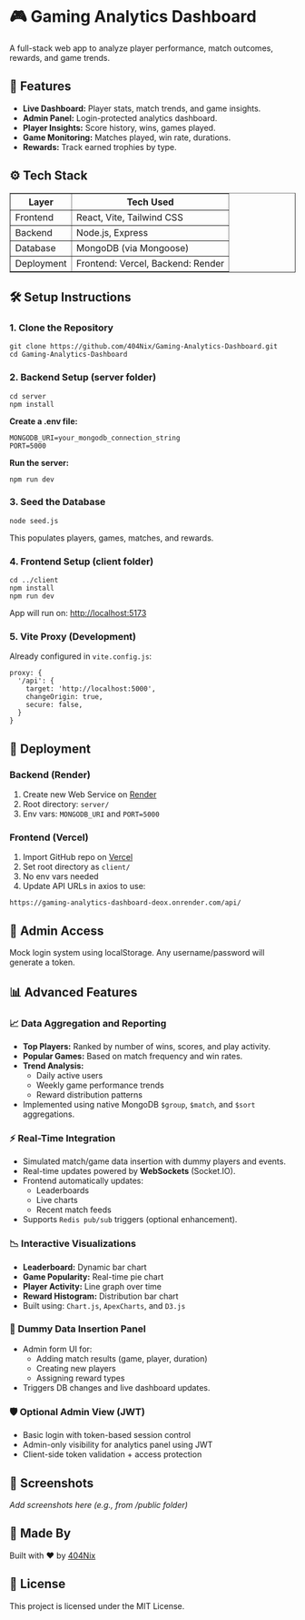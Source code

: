 <h1>🎮 Gaming Analytics Dashboard</h1>
<p>A full-stack web app to analyze player performance, match outcomes, rewards, and game trends.</p>

<h2>📌 Features</h2>
<ul>
  <li><strong>Live Dashboard:</strong> Player stats, match trends, and game insights.</li>
  <li><strong>Admin Panel:</strong> Login-protected analytics dashboard.</li>
  <li><strong>Player Insights:</strong> Score history, wins, games played.</li>
  <li><strong>Game Monitoring:</strong> Matches played, win rate, durations.</li>
  <li><strong>Rewards:</strong> Track earned trophies by type.</li>
</ul>

<h2>⚙️ Tech Stack</h2>
<table border="1" cellpadding="8" cellspacing="0">
  <tr><th>Layer</th><th>Tech Used</th></tr>
  <tr><td>Frontend</td><td>React, Vite, Tailwind CSS</td></tr>
  <tr><td>Backend</td><td>Node.js, Express</td></tr>
  <tr><td>Database</td><td>MongoDB (via Mongoose)</td></tr>
  <tr><td>Deployment</td><td>Frontend: Vercel, Backend: Render</td></tr>
</table>

<h2>🛠️ Setup Instructions</h2>

<h3>1. Clone the Repository</h3>
<pre><code>git clone https://github.com/404Nix/Gaming-Analytics-Dashboard.git
cd Gaming-Analytics-Dashboard</code></pre>

<h3>2. Backend Setup (server folder)</h3>
<pre><code>cd server
npm install</code></pre>

<p><strong>Create a .env file:</strong></p>
<pre><code>MONGODB_URI=your_mongodb_connection_string
PORT=5000</code></pre>

<p><strong>Run the server:</strong></p>
<pre><code>npm run dev</code></pre>

<h3>3. Seed the Database</h3>
<pre><code>node seed.js</code></pre>
<p>This populates players, games, matches, and rewards.</p>

<h3>4. Frontend Setup (client folder)</h3>
<pre><code>cd ../client
npm install
npm run dev</code></pre>
<p>App will run on: <a href="http://localhost:5173" target="_blank">http://localhost:5173</a></p>

<h3>5. Vite Proxy (Development)</h3>
<p>Already configured in <code>vite.config.js</code>:</p>
<pre><code>proxy: {
  '/api': {
    target: 'http://localhost:5000',
    changeOrigin: true,
    secure: false,
  }
}</code></pre>

<h2>🚀 Deployment</h2>
<h3>Backend (Render)</h3>
<ol>
  <li>Create new Web Service on <a href="https://render.com" target="_blank">Render</a></li>
  <li>Root directory: <code>server/</code></li>
  <li>Env vars: <code>MONGODB_URI</code> and <code>PORT=5000</code></li>
</ol>

<h3>Frontend (Vercel)</h3>
<ol>
  <li>Import GitHub repo on <a href="https://vercel.com" target="_blank">Vercel</a></li>
  <li>Set root directory as <code>client/</code></li>
  <li>No env vars needed</li>
  <li>Update API URLs in axios to use:</li>
</ol>
<pre><code>https://gaming-analytics-dashboard-deox.onrender.com/api/</code></pre>

<h2>🔐 Admin Access</h2>
<p>Mock login system using localStorage. Any username/password will generate a token.</p>

<h2>📊 Advanced Features</h2>

<h3>📈 Data Aggregation and Reporting</h3>
<ul>
  <li><strong>Top Players:</strong> Ranked by number of wins, scores, and play activity.</li>
  <li><strong>Popular Games:</strong> Based on match frequency and win rates.</li>
  <li><strong>Trend Analysis:</strong>
    <ul>
      <li>Daily active users</li>
      <li>Weekly game performance trends</li>
      <li>Reward distribution patterns</li>
    </ul>
  </li>
  <li>Implemented using native MongoDB <code>$group</code>, <code>$match</code>, and <code>$sort</code> aggregations.</li>
</ul>

<h3>⚡ Real-Time Integration</h3>
<ul>
  <li>Simulated match/game data insertion with dummy players and events.</li>
  <li>Real-time updates powered by <strong>WebSockets</strong> (Socket.IO).</li>
  <li>Frontend automatically updates:
    <ul>
      <li>Leaderboards</li>
      <li>Live charts</li>
      <li>Recent match feeds</li>
    </ul>
  </li>
  <li>Supports <code>Redis pub/sub</code> triggers (optional enhancement).</li>
</ul>

<h3>📉 Interactive Visualizations</h3>
<ul>
  <li><strong>Leaderboard:</strong> Dynamic bar chart</li>
  <li><strong>Game Popularity:</strong> Real-time pie chart</li>
  <li><strong>Player Activity:</strong> Line graph over time</li>
  <li><strong>Reward Histogram:</strong> Distribution bar chart</li>
  <li>Built using: <code>Chart.js</code>, <code>ApexCharts</code>, and <code>D3.js</code></li>
</ul>

<h3>🧪 Dummy Data Insertion Panel</h3>
<ul>
  <li>Admin form UI for:
    <ul>
      <li>Adding match results (game, player, duration)</li>
      <li>Creating new players</li>
      <li>Assigning reward types</li>
    </ul>
  </li>
  <li>Triggers DB changes and live dashboard updates.</li>
</ul>

<h3>🛡️ Optional Admin View (JWT)</h3>
<ul>
  <li>Basic login with token-based session control</li>
  <li>Admin-only visibility for analytics panel using JWT</li>
  <li>Client-side token validation + access protection</li>
</ul>

<h2>📸 Screenshots</h2>
<p><em>Add screenshots here (e.g., from /public folder)</em></p>

<h2>🙌 Made By</h2>
<p>Built with ❤️ by <a href="https://github.com/404Nix" target="_blank">404Nix</a></p>

<h2>📄 License</h2>
<p>This project is licensed under the MIT License.</p>
